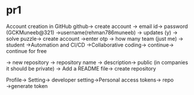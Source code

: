 # pr1
Account creation in GitHub
github→ create account → email id→ password (GCKMuneeb@321) →username(rehman786muneeb) → updates (y) → solve puzzle→ create account →enter otp → how many team (just me) → student →Automation and CI/CD →Collaborative coding→ continue→ continue for free

→ new repository → repository name → description→ public (in companies it should be private) → Add a README file→ create repository 

Profile→ Setting→ developer setting→Personal access tokens→ repo →generate token

